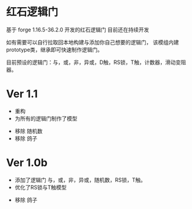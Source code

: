 # 红石逻辑门

基于 forge 1.16.5-36.2.0 开发的红石逻辑门
目前还在持续开发

如有需要可以自行拉取回本地构建与添加你自己想要的逻辑门，
该模组内建prototype类，继承即可快速制作逻辑门。

目前预设的逻辑门：与，或，非，异或，D触，RS锁，T触，计数器，滑动变阻器。


# Ver 1.1
+ 重构
+ 为所有的逻辑门制作了模型
- 移除 随机数
- 移除 鸽子


# Ver 1.0b
+ 添加了逻辑门 与，或，非，异或，随机数，RS锁，T触。
+ 优化了RS锁与T触模型
- 移除 鸽子

